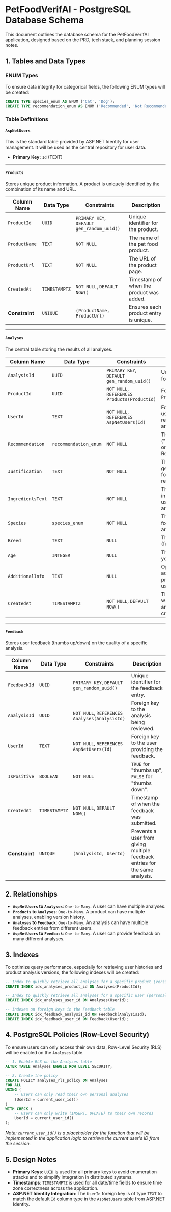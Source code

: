 # PetFoodVerifAI - PostgreSQL Database Schema

This document outlines the database schema for the PetFoodVerifAI application, designed based on the PRD, tech stack, and planning session notes.

## 1. Tables and Data Types

### ENUM Types

To ensure data integrity for categorical fields, the following ENUM types will be created:

```sql
CREATE TYPE species_enum AS ENUM ('Cat', 'Dog');
CREATE TYPE recommendation_enum AS ENUM ('Recommended', 'Not Recommended');
```

### Table Definitions

#### `AspNetUsers`
This is the standard table provided by ASP.NET Identity for user management. It will be used as the central repository for user data.
- **Primary Key:** `Id` (TEXT)

---

#### `Products`
Stores unique product information. A product is uniquely identified by the combination of its name and URL.

| Column Name   | Data Type   | Constraints                                       | Description                               |
|---------------|-------------|---------------------------------------------------|-------------------------------------------|
| `ProductId`   | `UUID`      | `PRIMARY KEY`, `DEFAULT gen_random_uuid()`        | Unique identifier for the product.        |
| `ProductName` | `TEXT`      | `NOT NULL`                                        | The name of the pet food product.         |
| `ProductUrl`  | `TEXT`      | `NOT NULL`                                        | The URL of the product page.              |
| `CreatedAt`   | `TIMESTAMPTZ`| `NOT NULL`, `DEFAULT NOW()`                       | Timestamp of when the product was added.  |
| **Constraint**| `UNIQUE`    | `(ProductName, ProductUrl)`                       | Ensures each product entry is unique.     |

---

#### `Analyses`
The central table storing the results of all analyses.

| Column Name       | Data Type             | Constraints                                       | Description                                                |
|-------------------|-----------------------|---------------------------------------------------|------------------------------------------------------------|
| `AnalysisId`      | `UUID`                | `PRIMARY KEY`, `DEFAULT gen_random_uuid()`        | Unique identifier for the analysis.                        |
| `ProductId`       | `UUID`                | `NOT NULL`, `REFERENCES Products(ProductId)`      | Foreign key to the `Products` table.                       |
| `UserId`          | `TEXT`                | `NOT NULL`, `REFERENCES AspNetUsers(Id)`          | Foreign key to the user who requested the analysis.        |
| `Recommendation`  | `recommendation_enum` | `NOT NULL`                                        | The final verdict ("Recommended" or "Not Recommended").    |
| `Justification`   | `TEXT`                | `NOT NULL`                                        | The LLM-generated reason for the recommendation.           |
| `IngredientsText` | `TEXT`                | `NOT NULL`                                        | The raw ingredient list used for the analysis.             |
| `Species`         | `species_enum`        | `NOT NULL`                                        | The pet species for which the analysis was run.            |
| `Breed`           | `TEXT`                | `NULL`                                            | The pet's breed (free-text input).                         |
| `Age`             | `INTEGER`             | `NULL`                                            | The pet's age in years.                                    |
| `AdditionalInfo`  | `TEXT`                | `NULL`                                            | Optional additional info provided by the user.             |
| `CreatedAt`       | `TIMESTAMPTZ`         | `NOT NULL`, `DEFAULT NOW()`                       | Timestamp of when the analysis was created.                |

---

#### `Feedback`
Stores user feedback (thumbs up/down) on the quality of a specific analysis.

| Column Name  | Data Type   | Constraints                                       | Description                                         |
|--------------|-------------|---------------------------------------------------|-----------------------------------------------------|
| `FeedbackId` | `UUID`      | `PRIMARY KEY`, `DEFAULT gen_random_uuid()`        | Unique identifier for the feedback entry.           |
| `AnalysisId` | `UUID`      | `NOT NULL`, `REFERENCES Analyses(AnalysisId)`     | Foreign key to the analysis being reviewed.         |
| `UserId`     | `TEXT`      | `NOT NULL`, `REFERENCES AspNetUsers(Id)`          | Foreign key to the user providing the feedback.     |
| `IsPositive` | `BOOLEAN`   | `NOT NULL`                                        | `TRUE` for "thumbs up", `FALSE` for "thumbs down".  |
| `CreatedAt`  | `TIMESTAMPTZ`| `NOT NULL`, `DEFAULT NOW()`                       | Timestamp of when the feedback was submitted.       |
| **Constraint**| `UNIQUE`    | `(AnalysisId, UserId)`                            | Prevents a user from giving multiple feedback entries for the same analysis. |


## 2. Relationships

- **`AspNetUsers` to `Analyses`**: `One-to-Many`. A user can have multiple analyses.
- **`Products` to `Analyses`**: `One-to-Many`. A product can have multiple analyses, enabling version history.
- **`Analyses` to `Feedback`**: `One-to-Many`. An analysis can have multiple feedback entries from different users.
- **`AspNetUsers` to `Feedback`**: `One-to-Many`. A user can provide feedback on many different analyses.

## 3. Indexes

To optimize query performance, especially for retrieving user histories and product analysis versions, the following indexes will be created:

```sql
-- Index to quickly retrieve all analyses for a specific product (version history)
CREATE INDEX idx_analyses_product_id ON Analyses(ProductId);

-- Index to quickly retrieve all analyses for a specific user (personal history)
CREATE INDEX idx_analyses_user_id ON Analyses(UserId);

-- Indexes on foreign keys in the Feedback table
CREATE INDEX idx_feedback_analysis_id ON Feedback(AnalysisId);
CREATE INDEX idx_feedback_user_id ON Feedback(UserId);
```

## 4. PostgreSQL Policies (Row-Level Security)

To ensure users can only access their own data, Row-Level Security (RLS) will be enabled on the `Analyses` table.

```sql
-- 1. Enable RLS on the Analyses table
ALTER TABLE Analyses ENABLE ROW LEVEL SECURITY;

-- 2. Create the policy
CREATE POLICY analyses_rls_policy ON Analyses
FOR ALL
USING (
    -- Users can only read their own personal analyses
    (UserId = current_user_id())
)
WITH CHECK (
    -- Users can only write (INSERT, UPDATE) to their own records
    UserId = current_user_id()
);
```
_Note: `current_user_id()` is a placeholder for the function that will be implemented in the application logic to retrieve the current user's ID from the session._

## 5. Design Notes

- **Primary Keys**: `UUID` is used for all primary keys to avoid enumeration attacks and to simplify integration in distributed systems.
- **Timestamps**: `TIMESTAMPTZ` is used for all date/time fields to ensure time zone correctness across the application.
- **ASP.NET Identity Integration**: The `UserId` foreign key is of type `TEXT` to match the default `Id` column type in the `AspNetUsers` table from ASP.NET Identity.
